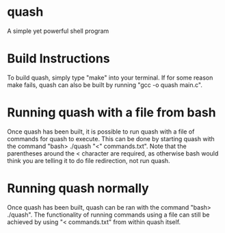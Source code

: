 # quash
A simple yet powerful shell program

# Build Instructions
To build quash, simply type "make" into your terminal. If for some reason make fails, quash can also be built by
running "gcc -o quash main.c".

# Running quash with a file from bash
Once quash has been built, it is possible to run quash with a file of commands for quash to execute. This can be done by 
starting quash with the command "bash> ./quash "<" commands.txt". Note that the parentheses around the < character are 
required, as otherwise bash would think you are telling it to do file redirection, not run quash. 

# Running quash normally
Once quash has been built, quash can be ran with the command "bash> ./quash". The functionality of running commands using
a file can still be achieved by using "< commands.txt" from within quash itself.
